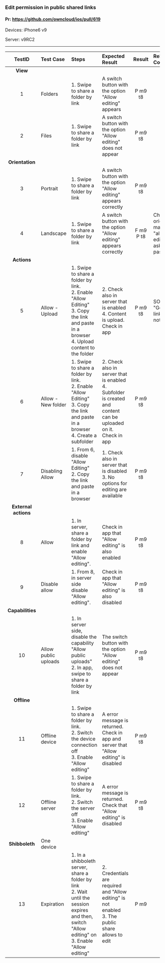 ###  Edit permission in public shared links 

#### Pr: https://github.com/owncloud/ios/pull/619

Devices: iPhone6 v9

Server: v9RC2


---

 
| TestID | Test Case | Steps | Expected Result | Result | Related Comment |
| :----: | :-------- | :---- | :-------------- | :----: | :-------------- |
|**View**||||||
|1|Folders|1. Swipe to share a folder by link<br>| A switch button with the option "Allow editing" appears|P m9 t8||
|2|Files|1. Swipe to share a folder by link<br>| A switch button with the option "Allow editing" does not appear| P m9 t8 ||
|**Orientation**||||||
|3|Portrait|1. Swipe to share a folder by link<br>| A switch button with the option "Allow editing" appears correctly| P m9 t8 ||
|4|Landscape|1. Swipe to share a folder by link<br>| A switch button with the option "Allow editing" appears correctly| F m9 P t8 | Change of orientation makes "allow editing" to ask a password|
|**Actions**||||||
|5|Allow - Upload|1. Swipe to share a folder by link.<br>2. Enable "Allow Editing"<br>3. Copy the link and paste in a browser<br>4. Upload content to the folder| 2. Check also in server that is enabled<br>4. Content is upload. Check in app|P m9 t8| SOLVED: "Get share link" does not work|
|6|Allow - New folder|1. Swipe to share a folder by link.<br>2. Enable "Allow Editing"<br>3. Copy the link and paste in a browser<br>4. Create a subfolder|2. Check also in server that is enabled<br>4. Subfolder is created and content can be uploaded on it. Check in app| P m9 t8||
|7|Disabling Allow|1. From 6, disable "Allow Editing"<br>2. Copy the link and paste in a browser|1. Check also in server that is disabled<br>3. No options for editing are available| P m9 t8|
|**External actions**||||||
|8|Allow |1. In server, share a folder by link and enable "Allow editing".| Check in app that "Allow editing" is also enabled| P m9 t8||
|9|Disable allow|1. From 8, in server side disable "Allow editing".| Check in app that "Allow editing" is also disabled| P m9 t8||
|**Capabilities**||||||
|10|Allow public uploads|1. In server side, disable the capability "Allow public uploads"<br>2. In app, swipe to share a folder by link| The switch button with the option "Allow editing" does not appear| P m9 t8||
|**Offline**||||||
|11|Offline device|1. Swipe to share a folder by link.<br>2. Switch the device connection off<br>3. Enable "Allow editing"| A error message is returned. Check in app and server that "Allow editing" is disabled| P m9 t8||
|12|Offline server|1. Swipe to share a folder by link.<br>2. Switch the server off<br>3. Enable "Allow editing"| A error message is returned. Check that "Allow editing" is disabled|P m9 t8||
|**Shibboleth**| One device |||||
|13|Expiration|1. In a shibboleth server, share a folder by link<br>2. Wait until the session expires and then, switch "Allow editing" on<br>3. Enable "Allow editing"| 2. Credentials are required and "Allow editing" is not enabled<br>3. The public share allows to edit| P m9||

